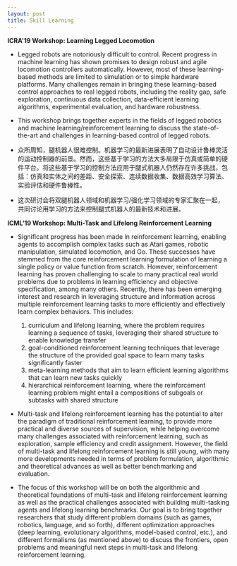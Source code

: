 ```yaml
---
layout: post
title: Skill Learning
---
```


**ICRA'19 Workshop: Learning Legged Locomotion**

- Legged robots are notoriously difficult to control. Recent progress in machine learning has shown promises to design robust and agile locomotion controllers automatically. However, most of these learning-based methods are limited to simulation or to simple hardware platforms. Many challenges remain in bringing these learning-based control approaches to real legged robots, including the reality gap, safe exploration, continuous data collection, data-efficient learning algorithms, experimental evaluation, and hardware robustness.

- This workshop brings together experts in the fields of legged robotics and machine learning/reinforcement learning to discuss the state-of-the-art and challenges in learning-based control of legged robots.

- 众所周知，腿机器人很难控制。机器学习的最新进展表明了自动设计鲁棒灵活的运动控制器的前景。然而，这些基于学习的方法大多局限于仿真或简单的硬件平台。将这些基于学习的控制方法应用于腿式机器人仍然存在许多挑战，包括：仿真和实体之间的差距、安全探索、连续数据收集、数据高效学习算法、实验评估和硬件鲁棒性。

- 这次研讨会将双腿机器人领域和机器学习/强化学习领域的专家汇聚在一起，共同讨论用学习的方法来控制腿式机器人的最新技术和进展。


**ICML‘19 Workshop: Multi-Task and Lifelong Reinforcement Learning**

- Significant progress has been made in reinforcement learning, enabling agents to accomplish complex tasks such as Atari games, robotic manipulation, simulated locomotion, and Go. These successes have stemmed from the core reinforcement learning formulation of learning a single policy or value function from scratch. However, reinforcement learning has proven challenging to scale to many practical real world problems due to problems in learning efficiency and objective specification, among many others. Recently, there has been emerging interest and research in leveraging structure and information across multiple reinforcement learning tasks to more efficiently and effectively learn complex behaviors. This includes:

	1. curriculum and lifelong learning, where the problem requires learning a sequence of tasks, leveraging their shared structure to enable knowledge transfer
	2. goal-conditioned reinforcement learning techniques that leverage the structure of the provided goal space to learn many tasks significantly faster
	3. meta-learning methods that aim to learn efficient learning algorithms that can learn new tasks quickly
	4. hierarchical reinforcement learning, where the reinforcement learning problem might entail a compositions of subgoals or subtasks with shared structure

- Multi-task and lifelong reinforcement learning has the potential to alter the paradigm of traditional reinforcement learning, to provide more practical and diverse sources of supervision, while helping overcome many challenges associated with reinforcement learning, such as exploration, sample efficiency and credit assignment. However, the field of multi-task and lifelong reinforcement learning is still young, with many more developments needed in terms of problem formulation, algorithmic and theoretical advances as well as better benchmarking and evaluation.

- The focus of this workshop will be on both the algorithmic and theoretical foundations of multi-task and lifelong reinforcement learning as well as the practical challenges associated with building multi-tasking agents and lifelong learning benchmarks. Our goal is to bring together researchers that study different problem domains (such as games, robotics, language, and so forth), different optimization approaches (deep learning, evolutionary algorithms, model-based control, etc.), and different formalisms (as mentioned above) to discuss the frontiers, open problems and meaningful next steps in multi-task and lifelong reinforcement learning.